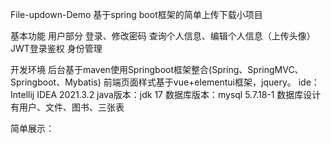 File-updown-Demo
基于spring boot框架的简单上传下载小项目

基本功能
用户部分
登录、修改密码
查询个人信息、编辑个人信息（上传头像）
JWT登录鉴权
身份管理


开发环境
后台基于maven使用Springboot框架整合(Spring、SpringMVC、Springboot、Mybatis)
前端页面样式基于vue+elementui框架，jquery。
ide：Intellij IDEA 2021.3.2
java版本：jdk 17
数据库版本：mysql 5.7.18-1
数据库设计
有用户、文件、图书、三张表

简单展示：

